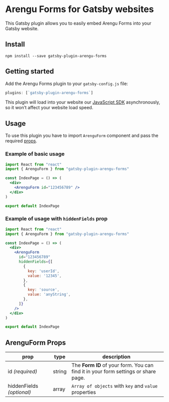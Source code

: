 # Arengu Forms for Gatsby websites

This Gatsby plugin allows you to easily embed Arengu Forms into your Gatsby website.

## Install

```shell
npm install --save gatsby-plugin-arengu-forms
```

## Getting started

Add the Arengu Forms plugin to your `gatsby-config.js` file:

```javascript
plugins: [`gatsby-plugin-arengu-forms`]
```

This plugin will load into your website our [JavaScript SDK](https://github.com/arengu/forms-js-sdk) asynchronously, so it won’t affect your website load speed.

## Usage

To use this plugin you have to import `ArenguForm` component and pass the required [props](#arenguform-props).

### Example of basic usage

```jsx
import React from "react"
import { ArenguForm } from "gatsby-plugin-arengu-forms"

const IndexPage = () => (
  <div>
    <ArenguForm id="123456789" />
  </div>
)

export default IndexPage
```

### Example of usage with `hiddenFields` prop

```jsx
import React from "react"
import { ArenguForm } from "gatsby-plugin-arengu-forms"

const IndexPage = () => (
  <div>
    <ArenguForm
      id="123456789"
      hiddenFields={[
        {
          key: 'userId',
          value: '12345',
        },
        {
          key: 'source',
          value: 'anyString',
        },
      ]}
    />
  </div>
)

export default IndexPage
```

## ArenguForm Props

| prop                      | type   | description                                                                        |
| ------------------------- | ------ | ---------------------------------------------------------------------------------- |
| id *(required)*           | string | The **Form ID** of your form. You can find it in your form settings or share page. |
| hiddenFields *(optional)* | array  | `Array of objects` with `key` and `value` properties |
